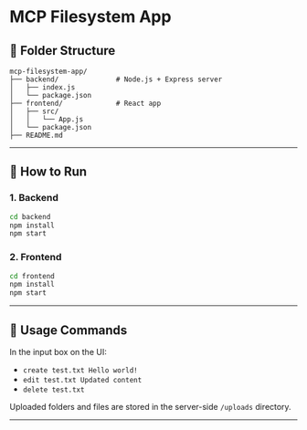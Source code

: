 # MCP Filesystem App 

## 📂 Folder Structure

```
mcp-filesystem-app/
├── backend/              # Node.js + Express server
│   ├── index.js
│   └── package.json
├── frontend/             # React app
│   ├── src/
│   │   └── App.js
│   └── package.json
├── README.md
```

---

## 🚀 How to Run

### 1. Backend

```bash
cd backend
npm install
npm start
```

### 2. Frontend

```bash
cd frontend
npm install
npm start
```

---

## 🧠 Usage Commands

In the input box on the UI:

- `create test.txt Hello world!`
- `edit test.txt Updated content`
- `delete test.txt`

Uploaded folders and files are stored in the server-side `/uploads` directory.

---
